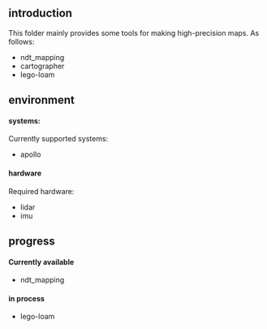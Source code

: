 ## introduction
This folder mainly provides some tools for making high-precision maps. As follows:
* ndt_mapping
* cartographer
* lego-loam

## environment
#### systems:
Currently supported systems:
* apollo

#### hardware
Required hardware:
* lidar
* imu

## progress
#### Currently available
* ndt_mapping

#### in process
* lego-loam
